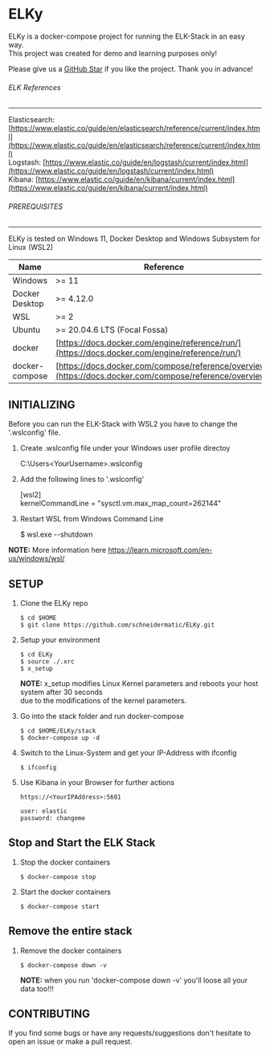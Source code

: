 # ELKy

ELKy is a docker-compose project for running the ELK-Stack in an easy way.\
This project was created for demo and learning purposes only!

Please give us a [GitHub Star](https://github.com/schneidermatic/ELKy/stargazers)
if you like the project. Thank you in advance!

###### ELK References
---
Elasticsearch: [https://www.elastic.co/guide/en/elasticsearch/reference/current/index.html](https://www.elastic.co/guide/en/elasticsearch/reference/current/index.html) <br/>
Logstash: [https://www.elastic.co/guide/en/logstash/current/index.html](https://www.elastic.co/guide/en/logstash/current/index.html) <br/>
Kibana: [https://www.elastic.co/guide/en/kibana/current/index.html](https://www.elastic.co/guide/en/kibana/current/index.html) <br/>
###### PREREQUISITES
---
ELKy is tested on Windows 11, Docker Desktop and Windows Subsystem for Linux (WSL2)

Name           | Reference    
-------------- | --------------- 
Windows        | >= 11
Docker Desktop | >= 4.12.0
WSL            | >= 2
Ubuntu         | >= 20.04.6 LTS (Focal Fossa)
docker         | [https://docs.docker.com/engine/reference/run/](https://docs.docker.com/engine/reference/run/)
docker-compose | [https://docs.docker.com/compose/reference/overview/](https://docs.docker.com/compose/reference/overview/)

INITIALIZING
---
Before you can run the ELK-Stack with WSL2 you have to change the '.wslconfig' file.

01. Create .wslconfig file under your Windows user profile directoy

    C:\Users\<YourUsername>\.wslconfig

02. Add the following lines to '.wslconfig'

    [wsl2]\
    kernelCommandLine = "sysctl.vm.max_map_count=262144"

4. Restart WSL from Windows Command Line

    $ wsl.exe --shutdown
    
**NOTE:** More information here https://learn.microsoft.com/en-us/windows/wsl/
   
SETUP
---

01. Clone the ELKy repo

        $ cd $HOME
        $ git clone https://github.com/schneidermatic/ELKy.git

02. Setup your environment

        $ cd ELKy
        $ source ./.xrc
        $ x_setup

    **NOTE:** x_setup modifies Linux Kernel parameters and reboots your host system after 30 seconds\
    due to the modifications of the kernel parameters.
      
03. Go into the stack folder and run docker-compose

        $ cd $HOME/ELKy/stack
        $ docker-compose up -d

04. Switch to the Linux-System and get your IP-Address with ifconfig

        $ ifconfig

05. Use Kibana in your Browser for further actions

        https://<YourIPAddress>:5601

        user: elastic
        password: changeme

Stop and Start the ELK Stack
---

01. Stop the docker containers

        $ docker-compose stop

02. Start the docker containers

        $ docker-compose start 

Remove the entire stack
---

01. Remove the docker containers

        $ docker-compose down -v

    **NOTE:** when you run 'docker-compose down -v' you'll loose all your data too!!!

CONTRIBUTING
---
If you find some bugs or have any requests/suggestions don't hesitate to open an issue or make a pull request.
